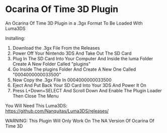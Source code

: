 # Ocarina Of Time 3D Plugin

An Ocarina Of Time 3D Plugin in a .3gx Format To Be Loaded With Luma3DS

Installing:
1. Download the .3gx File From the Releases
2. Power Off Your Nintendo 3DS And Take Out The SD Card
3. Plug In The SD Card Into Your Computer And Inside the luma Folder Create A New Folder Called "plugins"
4. Go Inside The plugins Folder And Create A New One Called "0004000000033500"
5. Now Copy the .3gx File In 0004000000033500
6. Eject And Put Back Your SD Card Into Your 3DS And Power It On
7. Press L+Down+SELECT And Scroll Down And Enable The Plugin Loader Then Close The Menu


You Will Need This Luma3DS: https://github.com/Nanquitas/Luma3DS/releases/

WARNING: This Plugin Will Only Work On The NA Version Of Ocarina Of Time 3D
